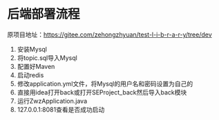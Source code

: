 # 后端部署流程
原项目地址：https://gitee.com/zehongzhyuan/test-l-i-b-r-a-r-y/tree/dev

1. 安装Mysql 
2. 将topic.sql导入Mysql
3. 配置好Maven
4. 启动redis
5. 修改application.yml文件，将Mysql的用户名和密码设置为自己的
6. 直接用idea打开back或打开SEProject_back然后导入back模块
7. 运行ZwzApplication.java
8. 127.0.0.1:8081查看是否成功启动